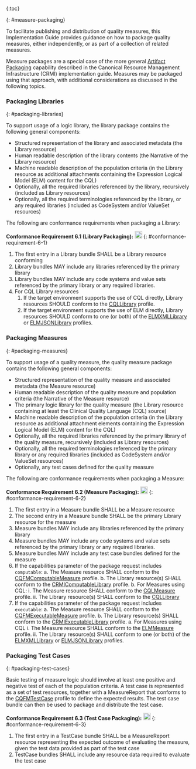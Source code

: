 {:toc}

{: #measure-packaging}

To facilitate publishing and distribution of quality measures, this Implementation Guide provides guidance on how to package quality measures, either independently, or as part of a collection of related measures.

Measure packages are a special case of the more general [Artifact Packaging]({{site.data.fhir.ver.crmi}}/packaging.html) capability described in the Canonical Resource Management Infrastructure (CRMI) implementation guide. Measures may be packaged using that approach, with additional considerations as discussed in the following topics.

### Packaging Libraries
{: #packaging-libraries}

To support usage of a logic library, the library package contains the following general components:

* Structured representation of the library and associated metadata (the Library resource)
* Human readable description of the library contents (the Narrative of the Library resource)
* Machine readable description of the population criteria (in the Library resource as additional attachments containing the Expression Logical Model (ELM) content for the CQL)
* Optionally, all the required libraries referenced by the library, recursively (included as Library resources)
* Optionally, all the required terminologies referenced by the library, or any required libraries (included as CodeSystem and/or ValueSet resources)

The following are conformance requirements when packaging a Library:

**Conformance Requirement 6.1 (Library Packaging):** [<img src="conformance.png" width="20" class="self-link" height="20"/>](#conformance-requirement-6-1)
{: #conformance-requirement-6-1}

  1. The first entry in a Library bundle SHALL be a Library resource conforming
  2. Library bundles MAY include any libraries referenced by the primary library
  3. Library bundles MAY include any code systems and value sets referenced by the primary library or any required libraries.
  4. For CQL Library resources
      1. If the target environment supports the use of CQL directly, Library resources SHOULD conform to the [CQLLibrary]({{site.data.fhir.ver.cql}}/StructureDefinition-cql-library.html) profile.
      2. If the target environment supports the use of ELM directly, Library resources SHOULD conform to one (or both) of the [ELMXMLLibrary]({{site.data.fhir.ver.cql}}/StructureDefinition-elm-xml-library.html) or [ELMJSONLibrary]({{site.data.fhir.ver.cql}}/StructureDefinition-elm-json-library.html) profiles.

### Packaging Measures
{: #packaging-measures}

To support usage of a quality measure, the quality measure package contains the following
general components:

* Structured representation of the quality measure and associated metadata (the Measure resource)
* Human readable description of the quality measure and population criteria (the Narrative of the Measure resource)
* The primary logic library for the quality measure (the Library resource containing at least the Clinical Quality Language (CQL) source)
* Machine readable description of the population criteria (in the Library resource as additional attachment elements containing the Expression Logical Model (ELM) content for the CQL)
* Optionally, all the required libraries referenced by the primary library of the quality measure, recursively (included as Library resources)
* Optionally, all the required terminologies referenced by the primary library or any required libraries (included as CodeSystem and/or ValueSet resources)
* Optionally, any test cases defined for the quality measure

The following are conformance requirements when packaging a Measure:

**Conformance Requirement 6.2 (Measure Packaging):** [<img src="conformance.png" width="20" class="self-link" height="20"/>](#conformance-requirement-6-2)
{: #conformance-requirement-6-2}

  1. The first entry in a Measure bundle SHALL be a Measure resource
  2. The second entry in a Measure bundle SHALL be the primary Library resource for the measure
  3. Measure bundles MAY include any libraries referenced by the primary library
  4. Measure bundles MAY include any code systems and value sets referenced by the primary library or any required libraries.
  5. Measure bundles MAY include any test case bundles defined for the measure
  6. If the capabilities parameter of the package request includes `computable`:
      a. The Measure resource SHALL conform to the [CQFMComputableMeasure](StructureDefinition-computable-measure-cqfm.html) profile.
      b. The Library resource(s) SHALL conform to the [CRMIComputableLibrary]({{site.data.fhir.ver.crmi}}/StructureDefinition-crmi-computablelibrary.html) profile.
      b. For Measures using CQL:
          i. The Measure resource SHALL conform to the [CQLMeasure](StructureDefinition-cql-measure-cqfm.html) profile.
          ii. The Library resource(s) SHALL conform to the [CQLLibrary]({{site.data.fhir.ver.cql}}/StructureDefinition-cql-library.html)
  7. If the capabilities parameter of the package request includes `executable`: 
      a. The Measure resource SHALL conform to the [CQFMExecutableMeasure](StructureDefinition-executable-measure-cqfm.html) profile.
      b. The Library resource(s) SHALL conform to the [CRMIExecutableLibrary](StructureDefinition-crmi-executablelibrary.html) profile.
      a. For Measures using CQL
          i. The Measure resource SHALL conform to the [ELMMeasure](StructureDefinition-elm-measure-cqfm.html) profile.
          ii. The Library resource(s) SHALL conform to one (or both) of the [ELMXMLLibrary]({{site.data.fhir.ver.cql}}/StructureDefinition-elm-xml-library.html) or [ELMJSONLibrary]({{site.data.fhir.ver.cql}}/StructureDefinition-elm-json-library.html) profiles.

### Packaging Test Cases
{: #packaging-test-cases}

Basic testing of measure logic should involve at least one positive and negative test of each of the population criteria. A test case is represented as a set of test resources, together with a MeasureReport that conforms to the [CQFMTestCase](StructureDefinition-test-case-cqfm.html) profile to define the expected results. The test case bundle can then be used to package and distribute the test case.

**Conformance Requirement 6.3 (Test Case Packaging):** [<img src="conformance.png" width="20" class="self-link" height="20"/>](#conformance-requirement-6-3)
{: #conformance-requirement-6-3}

  1. The first entry in a TestCase bundle SHALL be a MeasureReport resource representing the expected outcome of evaluating the measure, given the test data provided as part of the test case
  2. TestCase bundles SHALL include any resource data required to evaluate the test case
